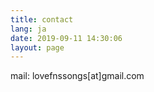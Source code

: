 ```yaml
---
title: contact
lang: ja
date: 2019-09-11 14:30:06
layout: page
---
```

mail: lovefnssongs[at]gmail.com
